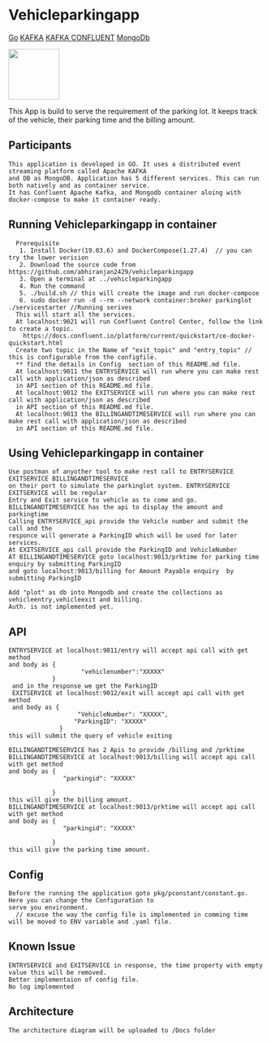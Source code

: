 # Vehicleparkingapp

[Go][go] [KAFKA][kafkalink] [KAFKA CONFLUENT][kafkaconfluent] [MongoDb][mongodblink]
  
  
<img src="https://encrypted-tbn0.gstatic.com/images?q=tbn:ANd9GcTaehFWyMxNLhP8_spbkEFZ5Ivh-BjHMjPe8jVQ8RmZLMNEAWrsiXrvrDOq308WErjAG44&usqp=CAU" width="100">

  This App is build to serve the requirement of the parking lot. It keeps track of the vehicle, their parking time and     the billing amount.


  ## Participants
    This application is developed in GO. It uses a distributed event streaming platform called Apache KAFKA
    and DB as MongoDB. Application has 5 different services. This can run both natively and as container service.
    It has Confluent Apache Kafka, and Mongodb container aloing with docker-compose to make it container ready.
    
  ## Running Vehicleparkingapp in container
      Prerequisite
       1. Install Docker(19.03.6) and DockerCompose(1.27.4)  // you can try the lower verision
       2. Download the source code from https://github.com/abhiranjan2429/vehicleparkingapp
       3. Open a terminal at ../vehicleparkingapp
       4. Run the command 
       5. ./build.sh // this will create the image and run docker-compose
       6. sudo docker run -d --rm --network container:broker parkinglot ./servicestarter //Running serives
      This will start all the services.
      At localhost:9021 will run Confluent Control Center, follow the link to create a topic.
        https://docs.confluent.io/platform/current/quickstart/ce-docker-quickstart.html
      Create two topic in the Name of "exit_topic" and "entry_topic" // this is configurable from the configfile.
      ** find the details in Config  section of this README.md file.
      At localhost:9011 the ENTRYSERVICE will run where you can make rest call with application/json as described
      in API section of this README.md file.
      At localhost:9012 the EXITSERVICE will run where you can make rest call with application/json as described
      in API section of this README.md file.
      At localhost:9013 the BILLINGANDTIMESERVICE will run where you can make rest call with application/json as described
      in API section of this README.md file.
      
  ## Using Vehicleparkingapp in container
    Use postman of anyother tool to make rest call to ENTRYSERVICE EXITSERVICE BILLINGANDTIMESERVICE
    on their port to simulate the parkinglot system. ENTRYSERVICE EXITSERVICE will be regular
    Entry and Exit service to vehicle as to come and go.
    BILLINGANDTIMESERVICE has the api to display the amount and parkingtime
    Calling ENTRYSERVICE_api provide the Vehicle number and submit the call and the 
    responce will generate a ParkingID which will be used for later services.
    At EXITSERVICE_api call provide the ParkingID and VehicleNumber
    AT BILLINGANDTIMESERVICE goto localhost:9013/prktime for parking time enquiry by submitting ParkingID
    and goto localhost:9013/billing for Amount Payable enquiry  by submitting ParkingID
    
    Add "plot" as db into Mongodb and create the collections as vehicleentry,vehicleexit and billing.
    Auth. is not implemented yet.
 
 ## API
    ENTRYSERVICE at localhost:9011/entry will accept api call with get method
    and body as {
                        "vehiclenumber":"XXXXX"
                }
     and in the response we get the ParkingID
     EXITSERVICE at localhost:9012/exit will accept api call with get method
     and body as {
                       "VehicleNumber": "XXXXX",
                      "ParkingID": "XXXXX"
                  }
    this will submit the query of vehicle exiting
    
    BILLINGANDTIMESERVICE has 2 Apis to provide /billing and /prktime
    BILLINGANDTIMESERVICE at localhost:9013/billing will accept api call with get method 
    and body as {
                   "parkingid": "XXXXX"

                }
    this will give the billing amount.
    BILLINGANDTIMESERVICE at localhost:9013/prktime will accept api call with get method 
    and body as {
                   "parkingid": "XXXXX"

                }
    this will give the parking time amount.

  ## Config
    Before the running the application goto pkg/pconstant/constant.go. Here you can change the Configuration to
    serve you environment.
      // excuse the way the config file is implemented in comming time will be moved to ENV variable and .yaml file.
   

  ## Known Issue
    ENTRYSERVICE and EXITSERVICE in response, the time property with empty value this will be removed.
    Better implementaion of config file.
    No log implemented
   

  ## Architecture
    The architecture diagram will be uploaded to /Docs folder
   


[Parkinglot]: https://encrypted-tbn0.gstatic.com/images?q=tbn:ANd9GcTaehFWyMxNLhP8_spbkEFZ5Ivh-BjHMjPe8jVQ8RmZLMNEAWrsiXrvrDOq308WErjAG44&usqp=CAU
[kafkalink]: https://kafka.apache.org
[kafkaconfluent]:https://docs.confluent.io/platform/current/quickstart/ce-docker-quickstart.html
[go]:https://golang.org
[mongodblink]:https://www.mongodb.com/2
[docker]: https://docs.docker.com/get-docker/
